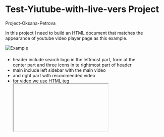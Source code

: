 # Test-Yiutube-with-live-vers  Project

Project-Oksana-Petrova

In this project I need to build  an HTML 
document that matches the appearance of 
youtube video player page as this example.


  ![Example](https://archive.ph/Bss88/439986f8be5041ce0ca4c31a1935d39c885b22c6/scr.png)
  
  
  #### 

  -  header include search logo in the leftmost part, form at the  
  center part and three icons in te rightmost part of header  
  -  main include left sidebar with the main video
  -  and right part with recommended video
  -  for video we use HTML teg <iframe>
  -  footer
  ***

## BUILT WITH
*  HTML
*  CSS
***


### Live Demo of project [youtube](https://laguna1.github.io/Test-Yiutube-with-live-vers/)
***


### Autor
 - Github:[@Laguna1](https://github.com/Laguna1)
 - Linkedin: [Oksana Petrova](https://www.linkedin.com/in/oksana-petrova-005bb0145/)



